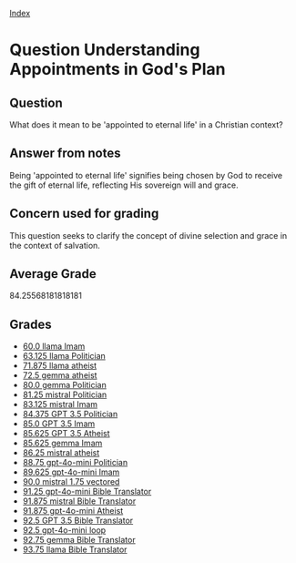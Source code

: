 
[Index](../../index.md)
# Question Understanding Appointments in God's Plan
## Question
What does it mean to be 'appointed to eternal life' in a Christian context?

## Answer from notes
Being 'appointed to eternal life' signifies being chosen by God to receive the gift of eternal life, reflecting His sovereign will and grace.

## Concern used for grading
This question seeks to clarify the concept of divine selection and grace in the context of salvation.

## Average Grade
84.25568181818181

## Grades
 * [60.0 llama Imam](../answers/llama_Imam/Understanding_Appointments_in_God_s_Plan.md)
 * [63.125 llama Politician](../answers/llama_Politician/Understanding_Appointments_in_God_s_Plan.md)
 * [71.875 llama atheist](../answers/llama_atheist/Understanding_Appointments_in_God_s_Plan.md)
 * [72.5 gemma atheist](../answers/gemma_atheist/Understanding_Appointments_in_God_s_Plan.md)
 * [80.0 gemma Politician](../answers/gemma_Politician/Understanding_Appointments_in_God_s_Plan.md)
 * [81.25 mistral Politician](../answers/mistral_Politician/Understanding_Appointments_in_God_s_Plan.md)
 * [83.125 mistral Imam](../answers/mistral_Imam/Understanding_Appointments_in_God_s_Plan.md)
 * [84.375 GPT 3.5 Politician](../answers/GPT_3.5_Politician/Understanding_Appointments_in_God_s_Plan.md)
 * [85.0 GPT 3.5 Imam](../answers/GPT_3.5_Imam/Understanding_Appointments_in_God_s_Plan.md)
 * [85.625 GPT 3.5 Atheist](../answers/GPT_3.5_Atheist/Understanding_Appointments_in_God_s_Plan.md)
 * [85.625 gemma Imam](../answers/gemma_Imam/Understanding_Appointments_in_God_s_Plan.md)
 * [86.25 mistral atheist](../answers/mistral_atheist/Understanding_Appointments_in_God_s_Plan.md)
 * [88.75 gpt-4o-mini Politician](../answers/gpt-4o-mini_Politician/Understanding_Appointments_in_God_s_Plan.md)
 * [89.625 gpt-4o-mini Imam](../answers/gpt-4o-mini_Imam/Understanding_Appointments_in_God_s_Plan.md)
 * [90.0 mistral 1.75 vectored](../answers/mistral_1.75_vectored/Understanding_Appointments_in_God_s_Plan.md)
 * [91.25 gpt-4o-mini Bible Translator](../answers/gpt-4o-mini_Bible_Translator/Understanding_Appointments_in_God_s_Plan.md)
 * [91.875 mistral Bible Translator](../answers/mistral_Bible_Translator/Understanding_Appointments_in_God_s_Plan.md)
 * [91.875 gpt-4o-mini Atheist](../answers/gpt-4o-mini_Atheist/Understanding_Appointments_in_God_s_Plan.md)
 * [92.5 GPT 3.5 Bible Translator](../answers/GPT_3.5_Bible_Translator/Understanding_Appointments_in_God_s_Plan.md)
 * [92.5 gpt-4o-mini loop](../answers/gpt-4o-mini_loop/Understanding_Appointments_in_God_s_Plan.md)
 * [92.75 gemma Bible Translator](../answers/gemma_Bible_Translator/Understanding_Appointments_in_God_s_Plan.md)
 * [93.75 llama Bible Translator](../answers/llama_Bible_Translator/Understanding_Appointments_in_God_s_Plan.md)
